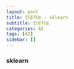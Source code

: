 ```yaml
---
layout: post
title: 인공지능 - sklearn
subtitle: 인공지능
categories: AI
tags: [AI]
sidebar: []
---
```


### sklearn




```

```
